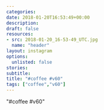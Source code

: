 ```yaml
---
categories:
date: 2018-01-20T16:53:49+00:00
description:
draft: false
resources:
- src: 2018-01-20_16-53-49_UTC.jpg
  name: "header"
layout: instagram
options:
  unlisted: false
stories:
subtitle:
title: "#coffee #v60"
tags: ["coffee","v60"]
---
```


"#coffee #v60"
